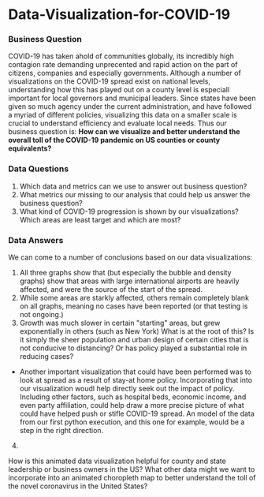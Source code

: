 # Data-Visualization-for-COVID-19
### Business Question
COVID-19 has taken ahold of communities globally, its incredibly high contagion rate demanding unprecented and rapid action on the part of citizens, companies and especially governments. Although a number of visualizations on the COVID-19 spread exist on national levels, understanding how this has played out on a county level is especiall important for local governors and municipal leaders. Since states have been given so much agency under the current administration, and have followed a myriad of different policies, visualizing this data on a smaller scale is crucial to understand efficiency and evaluate local needs. Thus our business question is: **How can we visualize and better understand the overall toll of the COVID-19 pandemic on US counties or county equivalents?**

### Data Questions
1. Which data and metrics can we use to answer out business question?
2. What metrics our missing to our analysis that could help us answer the business question?
3. What kind of COVID-19 progression is shown by our visualizations? Which areas are least target and which are most?

### Data Answers
We can come to a number of conclusions based on our data visualizations:
1. All three graphs show that (but especially the bubble and density graphs) show that areas with large international airports are heavily affected, and were the source of the start of the spread.
2. While some areas are starkly affected, others remain completely blank on all graphs, meaning no cases have been reported (or that testing is not ongoing.)
3. Growth was much slower in certain "starting" areas, but grew exponentially in others (such as New York) What is at the root of this? Is it simply the sheer population and urban design of certain cities that is not conducive to distancing? Or has policy played a substantial role in reducing cases? 
- Another important visualization that could have been performed was to look at spread as a result of stay-at home policy. Incorporating that into our visualization woudl help directly seek out the impact of policy. Including other factors, such as hospital beds, economic income, and even party affiliation, could help draw a more precise picture of what could have helped push or stifle COVID-19 spread. An model of the data from our first python execution, and this one for example, would be a step in the right direction.
4. 


How is this animated data visualization helpful for county and state leadership or business owners in the US? What other data might we want to incorporate into an animated choropleth map to better understand the toll of the novel coronavirus in the United States?

